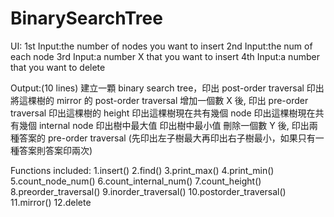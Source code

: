 # BinarySearchTree
UI:
  1st Input:the number of nodes you want to insert
  2nd Input:the num of each node
  3rd Input:a number X that you want to insert
  4th Input:a number that you want to delete

Output:(10 lines)
建立一顆 binary search tree，印出 post-order traversal
印出將這棵樹的 mirror 的 post-order traversal
增加一個數 X 後, 印出 pre-order traversal
印出這棵樹的 height
印出這棵樹現在共有幾個 node
印出這棵樹現在共有幾個 internal node
印出樹中最大值
印出樹中最小值
刪除一個數 Y 後, 印出兩種答案的 pre-order traversal (先印出左子樹最大再印出右子樹最小，如果只有一種答案則答案印兩次)

Functions included:
1.insert()
2.find()
3.print_max()
4.print_min()
5.count_node_num()
6.count_internal_num()
7.count_height()
8.preorder_traversal()
9.inorder_traversal()
10.postorder_traversal()
11.mirror()
12.delete
